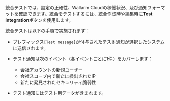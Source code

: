 統合テストでは、設定の正確性、Wallarm Cloudの稼働状況、及び通知フォーマットを確認できます。統合をテストするには、統合作成時や編集時に**Test integration**ボタンを使用します。

統合テストは以下の手順で実施されます：

* プレフィックス`[Test message]`が付与されたテスト通知が選択したシステムに送信されます。
* テスト通知は次のイベント（各イベントごとに1件）をカバーします：

    * 会社アカウントの新規ユーザー
    * 会社スコープ内で新たに検出されたIP
    * 新たに発見されたセキュリティ脆弱性
* テスト通知にはテスト用データが含まれます。